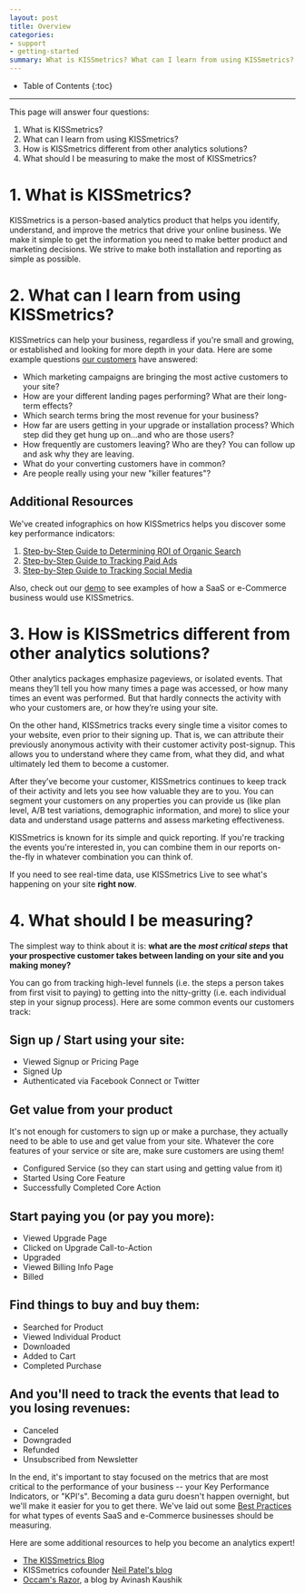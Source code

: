 ```yaml
---
layout: post
title: Overview
categories:
- support
- getting-started
summary: What is KISSmetrics? What can I learn from using KISSmetrics? How are we different from other analytics solutions? What should I track to make the most of KISSmetrics?
---
```

* Table of Contents
{:toc}
* * *

This page will answer four questions:

1. What is KISSmetrics?
2. What can I learn from using KISSmetrics?
3. How is KISSmetrics different from other analytics solutions?
4. What should I be measuring to make the most of KISSmetrics?

# 1. What is KISSmetrics?

KISSmetrics is a person-based analytics product that helps you identify, understand, and improve the metrics that drive your online business. We make it simple to get the information you need to make better product and marketing decisions. We strive to make both installation and reporting as simple as possible.

# 2. What can I learn from using KISSmetrics?

KISSmetrics can help your business, regardless if you're small and growing, or established and looking for more depth in your data. Here are some example questions [our customers][customers] have answered:

* Which marketing campaigns are bringing the most active customers to your site?
* How are your different landing pages performing? What are their long-term effects?
* Which search terms bring the most revenue for your business?
* How far are users getting in your upgrade or installation process? Which step did they get hung up on...and who are those users?
* How frequently are customers leaving? Who are they? You can follow up and ask why they are leaving.
* What do your converting customers have in common?
* Are people really using your new "killer features"?

## Additional Resources

We've created infographics on how KISSmetrics helps you discover some key performance indicators:

1. [Step-by-Step Guide to Determining ROI of Organic Search][info-seo]
2. [Step-by-Step Guide to Tracking Paid Ads][info-paid-ads]
3. [Step-by-Step Guide to Tracking Social Media][info-social]

Also, check out our [demo][demo] to see examples of how a SaaS or e-Commerce business would use KISSmetrics.

# 3. How is KISSmetrics different from other analytics solutions?

Other analytics packages emphasize pageviews, or isolated events. That means they’ll tell you how many times a page was accessed, or how many times an event was performed. But that hardly connects the activity with who your customers are, or how they’re using your site.

On the other hand, KISSmetrics tracks every single time a visitor comes to your website, even prior to their signing up. That is, we can attribute their previously anonymous activity with their customer activity post-signup. This allows you to understand where they came from, what they did, and what ultimately led them to become a customer.

After they’ve become your customer, KISSmetrics continues to keep track of their activity and lets you see how valuable they are to you. You can segment your customers on any properties you can provide us (like plan level, A/B test variations, demographic information, and more) to slice your data and understand usage patterns and assess marketing effectiveness.

KISSmetrics is known for its simple and quick reporting. If you're tracking the events you're interested in, you can combine them in our reports on-the-fly in whatever combination you can think of.

If you need to see real-time data, use KISSmetrics Live to see what's happening on your site **right now**.

# 4. What should I be measuring?

The simplest way to think about it is: **what are the** ***most critical steps*** **that your prospective customer takes between landing on your site and you making money?**

You can go from tracking high-level funnels (i.e. the steps a person takes from first visit to paying) to getting into the nitty-gritty (i.e. each individual step in your signup process). Here are some common events our customers track:

## Sign up / Start using your site:

* Viewed Signup or Pricing Page
* Signed Up
* Authenticated via Facebook Connect or Twitter

## Get value from your product

It's not enough for customers to sign up or make a purchase, they actually need to be able to use and get value from your site. Whatever the core features of your service or site are, make sure customers are using them!

* Configured Service (so they can start using and getting value from it)
* Started Using Core Feature
* Successfully Completed Core Action

## Start paying you (or pay you more):

* Viewed Upgrade Page
* Clicked on Upgrade Call-to-Action
* Upgraded
* Viewed Billing Info Page
* Billed

## Find things to buy and buy them:

* Searched for Product
* Viewed Individual Product
* Downloaded
* Added to Cart
* Completed Purchase

## And you'll need to track the events that lead to you losing revenues:

* Canceled
* Downgraded
* Refunded
* Unsubscribed from Newsletter

In the end, it's important to stay focused on the metrics that are most critical to the performance of your business -- your Key Performance Indicators, or "KPI's". Becoming a data guru doesn't happen overnight, but we'll make it easier for you to get there. We've laid out some [Best Practices][best-practices] for what types of events SaaS and e-Commerce businesses should be measuring.

Here are some additional resources to help you become an analytics expert!

* [The KISSmetrics Blog][km-blog]
* KISSmetrics cofounder [Neil Patel's blog][neil-blog]
* [Occam's Razor][avinash], a blog by Avinash Kaushik

[customers]: http://www.kissmetrics.com/customers
[demo]: https://demo.kissmetrics.com/
[best-practices]: /best-practices
[km-blog]: http://blog.kissmetrics.com/
[neil-blog]: http://www.quicksprout.com/
[avinash]: http://www.kaushik.net/avinash/

[info-seo]: https://s3.amazonaws.com/kissmetrics-support-files/assets/infographics/ROI-of-SEO.pdf
[info-paid-ads]: https://s3.amazonaws.com/kissmetrics-support-files/assets/infographics/Tracking-Paid-Ads.pdf
[info-social]: https://s3.amazonaws.com/kissmetrics-support-files/assets/infographics/Tracking-Social-Media.pdf
